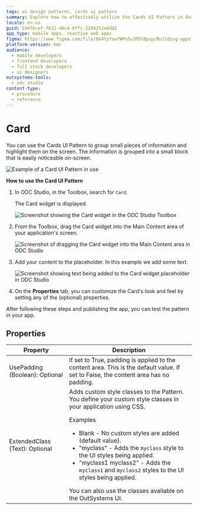 ```yaml
---
tags: ui design patterns, cards ui pattern
summary: Explore how to effectively utilize the Cards UI Pattern in OutSystems Developer Cloud (ODC) to organize and display information.
locale: en-us
guid: 594f6cef-f632-40c4-9ffc-2204252e6dd2
app_type: mobile apps, reactive web apps
figma: https://www.figma.com/file/6G4tyYswfWPn5uJPDlBpvp/Building-apps?type=design&node-id=3203%3A10485&t=ZwHw8hXeFhwYsO5V-1
platform-version: odc
audience:
  - mobile developers
  - frontend developers
  - full stack developers
  - ui designers
outsystems-tools:
  - odc studio
content-type:
  - procedure
  - reference
---
```


# Card

You can use the Cards UI Pattern to group small pieces of information and highlight them on the screen. The information is grouped into a small block that is easily noticeable on-screen.

![Example of a Card UI Pattern in use](images/card-1.png "Card UI Pattern Example")

**How to use the Card UI Pattern**

1. In ODC Studio, in the Toolbox, search for `Card`.

    The Card widget is displayed.

    ![Screenshot showing the Card widget in the ODC Studio Toolbox](images/card-2-ss.png "Card Widget in ODC Studio Toolbox")

1. From the Toolbox, drag the Card widget into the Main Content area of your application's screen.

    ![Screenshot of dragging the Card widget into the Main Content area in ODC Studio](images/card-3-ss.png "Dragging Card Widget into Main Content Area")

1. Add your content to the placeholder. In this example we add some text.

    ![Screenshot showing text being added to the Card widget placeholder in ODC Studio](images/card-4-ss.png "Adding Content to Card Placeholder")

1. On the **Properties** tab, you can customize the Card's look and feel by setting any of the (optional) properties.

After following these steps and publishing the app, you can test the pattern in your app.

## Properties

| Property                       | Description                                                                                                                                                                                                                                                                                                                                                                                                                                                                                                                                                                                                           |
|--------------------------------|-----------------------------------------------------------------------------------------------------------------------------------------------------------------------------------------------------------------------------------------------------------------------------------------------------------------------------------------------------------------------------------------------------------------------------------------------------------------------------------------------------------------------------------------------------------------------------------------------------------------------|
| UsePadding (Boolean): Optional | If set to True, padding is applied to the content area. This is the default value. If set to False, the content area has no padding.                                                                                                                                                                                                                                                                                                                                                                                                                                                                                  |
| ExtendedClass (Text): Optional | Adds custom style classes to the Pattern. You define your custom style classes in your application using CSS.<p>Examples</p><ul><li>Blank - No custom styles are added (default value).</li><li>"myclass" - Adds the ``myclass`` style to the UI styles being applied.</li><li>"myclass1 myclass2" - Adds the ``myclass1`` and ``myclass2`` styles to the UI styles being applied. </li></ul>You can also use the classes available on the OutSystems UI. |

